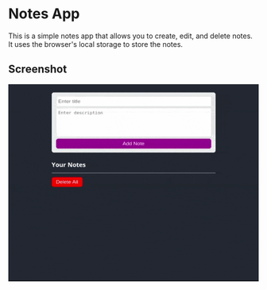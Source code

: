 # Notes App

This is a simple notes app that allows you to create, edit, and delete notes. It uses the browser's local storage to store the notes.

## Screenshot

![Screenshot](./screenshot/note.gif)

